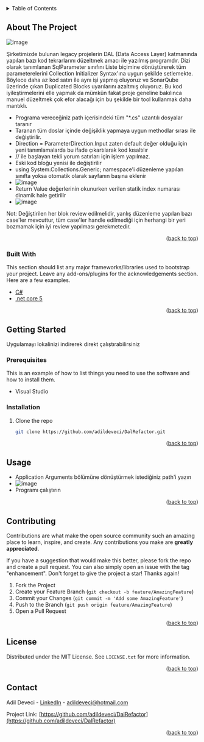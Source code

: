 <!-- TABLE OF CONTENTS -->
<details>
  <summary>Table of Contents</summary>
  <ol>
    <li>
      <a href="#about-the-project">About The Project</a>
      <ul>
        <li><a href="#built-with">Built With</a></li>
      </ul>
    </li>
    <li>
      <a href="#getting-started">Getting Started</a>
      <ul>
        <li><a href="#prerequisites">Prerequisites</a></li>
        <li><a href="#installation">Installation</a></li>
      </ul>
    </li>
    <li><a href="#usage">Usage</a></li> 
    <li><a href="#contributing">Contributing</a></li>
    <li><a href="#license">License</a></li>
    <li><a href="#contact">Contact</a></li>
  </ol>
</details>



<!-- ABOUT THE PROJECT -->
## About The Project

![image](https://user-images.githubusercontent.com/21089760/167869303-e94b20dd-b6cd-45f1-bcd4-a3f09d10643e.png)

Şirketimizde bulunan legacy projelerin DAL (Data Access Layer) katmanında yapılan bazı kod tekrarlarını düzeltmek amacı ile yazılmış programdır.
Dizi olarak tanımlanan SqlParameter sınıfını Liste biçimine dönüştürerek tüm parameterelerini Collection Initializer Syntax'ına uygun şekilde setlemekte.
Böylece daha az kod satırı ile aynı işi yapmış oluyoruz ve SonarQube üzerinde çıkan Duplicated Blocks uyarılarını azaltmış oluyoruz. 
Bu kod iyileştirmelerini elle yapmak da mümkün fakat proje geneline bakılınca manuel düzeltmek çok efor alacağı için bu şekilde bir tool kullanmak daha mantıklı.

* Programa vereceğiniz path içerisindeki tüm "*.cs" uzantılı dosyalar taranır
* Taranan tüm doslar içinde değişiklik yapmaya uygun methodlar sırası ile değiştirilir.
* Direction = ParameterDirection.Input zaten default değer olduğu için yeni tanımlamalarda bu ifade çıkartılarak kod kısaltılır
* // ile başlayan tekli yorum satırları için işlem yapılmaz.
* Eski kod bloğu yenisi ile değiştirilir
* using System.Collections.Generic; namespace'i düzenleme yapılan sınıfta yoksa otomatik olarak sayfanın başına eklenir
* ![image](https://user-images.githubusercontent.com/21089760/167873895-5e9c015f-3591-400e-bf10-035ad0bb0c01.png)
* Return Value değerlerinin okunurken verilen statik index numarası dinamik hale getirilir
* ![image](https://user-images.githubusercontent.com/21089760/167874807-83f67afa-6689-400b-bff8-df4abb5a70ba.png)

Not: Değiştirilen her blok review edilmelidir, yanlış düzenleme yapılan bazı case'ler mevcuttur, tüm case'ler handle edilmediği için herhangi bir yeri bozmamak için iyi review yapılması gerekmetedir.


 <p align="right">(<a href="#top">back to top</a>)</p>

### Built With

This section should list any major frameworks/libraries used to bootstrap your project. Leave any add-ons/plugins for the acknowledgements section. Here are a few examples.

* [C#](https://docs.microsoft.com/tr-tr/dotnet/csharp/)
* [.net core 5](https://docs.microsoft.com/tr-tr/dotnet/core/whats-new/dotnet-5) 
 
 <p align="right">(<a href="#top">back to top</a>)</p>


## Getting Started

Uygulamayı lokalinizi indirerek direkt çalıştırabilirsiniz

### Prerequisites

This is an example of how to list things you need to use the software and how to install them.
* Visual Studio

### Installation
 
1. Clone the repo
   ```sh
   git clone https://github.com/adildeveci/DalRefactor.git
   ```
   
<p align="right">(<a href="#top">back to top</a>)</p>

<!-- USAGE EXAMPLES -->
## Usage

* Application Arguments bölümüne dönüştürmek istediğiniz path'i yazın
* ![image](https://user-images.githubusercontent.com/21089760/167872443-d5e0bab2-876e-4273-b127-d457889e2b96.png)
* Programı çalıştırın
 
 <p align="right">(<a href="#top">back to top</a>)</p>

<!-- CONTRIBUTING -->
## Contributing

Contributions are what make the open source community such an amazing place to learn, inspire, and create. Any contributions you make are **greatly appreciated**.

If you have a suggestion that would make this better, please fork the repo and create a pull request. You can also simply open an issue with the tag "enhancement".
Don't forget to give the project a star! Thanks again!

1. Fork the Project
2. Create your Feature Branch (`git checkout -b feature/AmazingFeature`)
3. Commit your Changes (`git commit -m 'Add some AmazingFeature'`)
4. Push to the Branch (`git push origin feature/AmazingFeature`)
5. Open a Pull Request

<p align="right">(<a href="#top">back to top</a>)</p>



<!-- LICENSE -->
## License

Distributed under the MIT License. See `LICENSE.txt` for more information.

<p align="right">(<a href="#top">back to top</a>)</p>



<!-- CONTACT -->
## Contact

Adil Deveci - [LinkedIn](https://www.linkedin.com/in/adildeveci/) - adildeveci@hotmail.com

Project Link: [https://github.com/adildeveci/DalRefactor](https://github.com/adildeveci/DalRefactor)

<p align="right">(<a href="#top">back to top</a>)</p>
